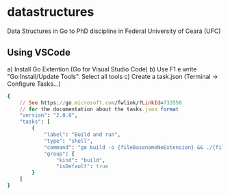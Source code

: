 # datastructures
Data Structures in Go to PhD discipline in Federal University of Ceará (UFC)

## Using VSCode

a) Install Go Extention (Go for Visual Studio Code)
b)  Use F1 e write "Go:Install/Update Tools". Select all tools
c) Create a task.json (Terminal -> Configure Tasks...)
``` ruby
{
    // See https://go.microsoft.com/fwlink/?LinkId=733558
    // for the documentation about the tasks.json format
    "version": "2.0.0",
    "tasks": [
        {
            "label": "Build and run",
            "type": "shell",
            "command": "go build -o {fileBasenameNoExtension} && ./{fileBasenameNoExtension}",
            "group": {
                "kind": "build",
                "isDefault": true
        }
    ]
}
```
